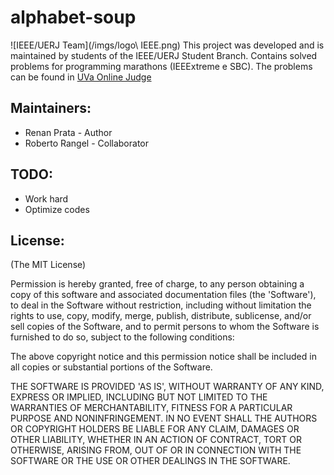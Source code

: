 alphabet-soup
=============

![IEEE/UERJ Team](/imgs/logo\ IEEE.png)
This project was developed and is maintained by students of the IEEE/UERJ Student Branch. Contains solved problems for programming marathons (IEEExtreme e SBC). The problems can be found in [UVa Online Judge](http://uva.onlinejudge.org/)


Maintainers:
-----------
* Renan Prata - Author
* Roberto Rangel - Collaborator

TODO:
----
* Work hard
* Optimize codes

License:
-------

(The MIT License)

Permission is hereby granted, free of charge, to any person obtaining
a copy of this software and associated documentation files (the
'Software'), to deal in the Software without restriction, including
without limitation the rights to use, copy, modify, merge, publish,
distribute, sublicense, and/or sell copies of the Software, and to
permit persons to whom the Software is furnished to do so, subject to
the following conditions:

The above copyright notice and this permission notice shall be
included in all copies or substantial portions of the Software.

THE SOFTWARE IS PROVIDED 'AS IS', WITHOUT WARRANTY OF ANY KIND,
EXPRESS OR IMPLIED, INCLUDING BUT NOT LIMITED TO THE WARRANTIES OF
MERCHANTABILITY, FITNESS FOR A PARTICULAR PURPOSE AND NONINFRINGEMENT.
IN NO EVENT SHALL THE AUTHORS OR COPYRIGHT HOLDERS BE LIABLE FOR ANY
CLAIM, DAMAGES OR OTHER LIABILITY, WHETHER IN AN ACTION OF CONTRACT,
TORT OR OTHERWISE, ARISING FROM, OUT OF OR IN CONNECTION WITH THE
SOFTWARE OR THE USE OR OTHER DEALINGS IN THE SOFTWARE.
